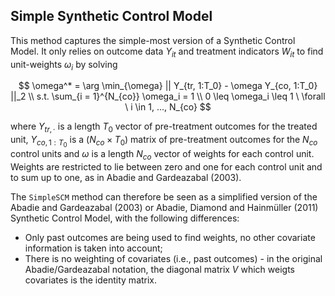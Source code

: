 ## Simple Synthetic Control Model

This method captures the simple-most version of a Synthetic Control Model. It only relies on
outcome data $Y_{it}$ and treatment indicators $W_{it}$ to find unit-weights $\omega_i$ by solving

$$
\omega^* = \arg \min_{\omega} || Y_{tr, 1:T_0} - \omega Y_{co, 1:T_0} ||_2 \\
s.t. \sum_{i = 1}^{N_{co}} \omega_i = 1 \\
0 \leq \omega_i \leq 1 \ \forall \ i \in 1, ..., N_{co}
$$

where $Y_{tr, \cdot}$ is a length $T_0$ vector of pre-treatment outcomes for the treated unit,
$Y_{co, 1:T_0}$ is a $(N_{co} \times T_0)$ matrix of pre-treatment outcomes for the $N_{co}$ control
units and $\omega$ is a length $N_{co}$ vector of weights for each control unit. Weights are
restricted to lie between zero and one for each control unit and to sum up to one, as in Abadie and
Gardeazabal (2003). 

The `SimpleSCM` method can therefore be seen as a simplified version of the Abadie and Gardeazabal
(2003) or Abadie, Diamond and Hainmüller (2011) Synthetic Control Model, with the following
differences:

* Only past outcomes are being used to find weights, no other covariate information is taken into
  account;
* There is no weighting of covariates (i.e., past outcomes) - in the original Abadie/Gardeazabal
  notation, the diagonal matrix $V$ which weigts covariates is the identity matrix. 